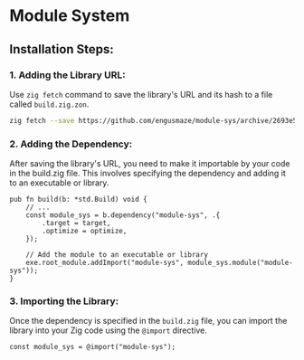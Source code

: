 # Module System

## Installation Steps:

### 1. Adding the Library URL:

Use `zig fetch` command to save the library's URL and its hash to a file called `build.zig.zon`.

```sh
zig fetch --save https://github.com/engusmaze/module-sys/archive/2693e53a64857fbadbd36fc10e8e7ead4942be21.tar.gz
```

### 2. Adding the Dependency:

After saving the library's URL, you need to make it importable by your code in the build.zig file. This involves specifying the dependency and adding it to an executable or library.

```zig
pub fn build(b: *std.Build) void {
    // ...
    const module_sys = b.dependency("module-sys", .{
        .target = target,
        .optimize = optimize,
    });

    // Add the module to an executable or library
    exe.root_module.addImport("module-sys", module_sys.module("module-sys"));
}
```

### 3. Importing the Library:

Once the dependency is specified in the `build.zig` file, you can import the library into your Zig code using the `@import` directive.

```zig
const module_sys = @import("module-sys");
```
